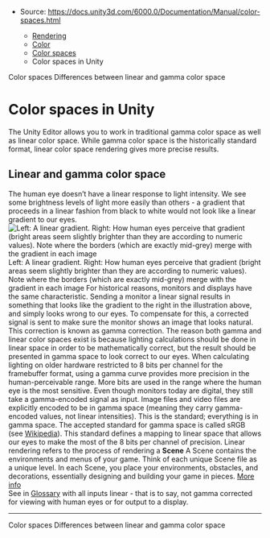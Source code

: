 * Source: https://docs.unity3d.com/6000.0/Documentation/Manual/color-spaces.html

  * [Rendering](https://docs.unity3d.com/6000.0/Documentation/Manual/rendering-and-post-processing.html)
  * [Color](https://docs.unity3d.com/6000.0/Documentation/Manual/graphics-color.html)
  * [Color spaces](https://docs.unity3d.com/6000.0/Documentation/Manual/color-spaces-landing.html)
  * Color spaces in Unity


[](https://docs.unity3d.com/6000.0/Documentation/Manual/color-spaces-landing.html)
Color spaces
[](https://docs.unity3d.com/6000.0/Documentation/Manual/differences-linear-gamma-color-space.html)
Differences between linear and gamma color space
# Color spaces in Unity
The Unity Editor allows you to work in traditional gamma color space as well as linear color space. While gamma color space is the historically standard format, linear color space rendering gives more precise results.
## Linear and gamma color space
The human eye doesn’t have a linear response to light intensity. We see some brightness levels of light more easily than others - a gradient that proceeds in a linear fashion from black to white would not look like a linear gradient to our eyes.
![Left: A linear gradient. Right: How human eyes perceive that gradient \(bright areas seem slightly brighter than they are according to numeric values\). Note where the borders \(which are exactly mid-grey\) merge with the gradient in each image](https://docs.unity3d.com/6000.0/Documentation/uploads/Main/LinearLighting-LinearGradients.png) Left: A linear gradient. Right: How human eyes perceive that gradient (bright areas seem slightly brighter than they are according to numeric values). Note where the borders (which are exactly mid-grey) merge with the gradient in each image
For historical reasons, monitors and displays have the same characteristic. Sending a monitor a linear signal results in something that looks like the gradient to the right in the illustration above, and simply looks wrong to our eyes. To compensate for this, a corrected signal is sent to make sure the monitor shows an image that looks natural. This correction is known as gamma correction.
The reason both gamma and linear color spaces exist is because lighting calculations should be done in linear space in order to be mathematically correct, but the result should be presented in gamma space to look correct to our eyes.
When calculating lighting on older hardware restricted to 8 bits per channel for the framebuffer format, using a gamma curve provides more precision in the human-perceivable range. More bits are used in the range where the human eye is the most sensitive.
Even though monitors today are digital, they still take a gamma-encoded signal as input. Image files and video files are explicitly encoded to be in gamma space (meaning they carry gamma-encoded values, not linear intensities). This is the standard; everything is in gamma space.
The accepted standard for gamma space is called sRGB (see [Wikipedia](https://en.wikipedia.org/wiki/SRGB)). This standard defines a mapping to linear space that allows our eyes to make the most of the 8 bits per channel of precision.
Linear rendering refers to the process of rendering a **Scene** A Scene contains the environments and menus of your game. Think of each unique Scene file as a unique level. In each Scene, you place your environments, obstacles, and decorations, essentially designing and building your game in pieces. [More info](https://docs.unity3d.com/6000.0/Documentation/Manual/CreatingScenes.html)  
See in [Glossary](https://docs.unity3d.com/6000.0/Documentation/Manual/Glossary.html#Scene) with all inputs linear - that is to say, not gamma corrected for viewing with human eyes or for output to a display.
* * *
[](https://docs.unity3d.com/6000.0/Documentation/Manual/color-spaces-landing.html)
Color spaces
[](https://docs.unity3d.com/6000.0/Documentation/Manual/differences-linear-gamma-color-space.html)
Differences between linear and gamma color space
